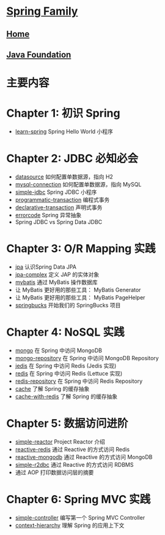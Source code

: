 # [Spring Family](https://du-feng.github.io/SpringFamily)
## [Home](https://du-feng.github.io/)
## [Java Foundation](https://du-feng.github.io/LearnJava)

# 主要内容

# Chapter 1: 初识 Spring
* [learn-spring](https://du-feng.github.io/SpringFamily/learn-spring) Spring Hello World 小程序
# Chapter 2: JDBC 必知必会
- [datasource](https://du-feng.github.io/SpringFamily/datasource) 如何配置单数据源，指向 H2
- [mysql-connection](https://du-feng.github.io/SpringFamily/mysql-connection) 如何配置单数据源，指向 MySQL
- [simple-jdbc](https://du-feng.github.io/SpringFamily/simple-jdbc) Spring JDBC 小程序
- [programmatic-transaction](https://du-feng.github.io/SpringFamily/programmatic-transaction) 编程式事务
- [declarative-transaction](https://du-feng.github.io/SpringFamily/declarative-transaction) 声明式事务
- [errorcode](https://du-feng.github.io/SpringFamily/errorcode) Spring 异常抽象
- Spring JDBC vs Spring Data JDBC

# Chapter 3: O/R Mapping 实践
- [jpa](https://du-feng.github.io/SpringFamily/jpa) 认识Spring Data JPA
- [jpa-complex](https://du-feng.github.io/SpringFamily/jpa-complex) 定义 JAP 的实体对象
- [mybatis](https://du-feng.github.io/SpringFamily/jpa-complex) 通过 MyBatis 操作数据库
- 让 MyBatis 更好用的那些工具： MyBatis Generator
- 让 MyBatis 更好用的那些工具： MyBatis PageHelper
- [springbucks](https://du-feng.github.io/SpringFamily/springbucks) 开始我们的 SpringBucks 项目

# Chapter 4: NoSQL 实践
- [mongo](https://du-feng.github.io/SpringFamily/mongo) 在 Spring 中访问 MongoDB
- [mongo-repository](https://du-feng.github.io/SpringFamily/mongo-repository) 在 Spring 中访问 MongoDB Repository
- [jedis](https://du-feng.github.io/SpringFamily/jedis) 在 Spring 中访问 Redis (Jedis 实现)
- [redis](https://du-feng.github.io/SpringFamily/redis) 在 Spring 中访问 Redis (Lettuce 实现)
- [redis-repository](https://du-feng.github.io/SpringFamily/redis-repository) 在 Spring 中访问 Redis Repository
- [cache](https://du-feng.github.io/SpringFamily/cache) 了解 Spring 的缓存抽象
- [cache-with-redis](https://du-feng.github.io/SpringFamily/cache-with-redis) 了解 Spring 的缓存抽象

# Chapter 5: 数据访问进阶
- [simple-reactor](https://du-feng.github.io/SpringFamily/simple-reactor) Project Reactor 介绍
- [reactive-redis](https://du-feng.github.io/SpringFamily/reactive-redis) 通过 Reactive 的方式访问 Redis
- [reactive-mongodb](https://du-feng.github.io/SpringFamily/reactive-mongodb) 通过 Reactive 的方式访问 MongoDB
- [simple-r2dbc](https://du-feng.github.io/SpringFamily/simple-r2dbc) 通过 Reactive 的方式访问 RDBMS
- 通过 AOP 打印数据访问层的摘要

# Chapter 6: Spring MVC 实践
- [simple-controller](https://du-feng.github.io/SpringFamily/simple-controller) 编写第一个 Spring MVC Controller
- [context-hierarchy](https://du-feng.github.io/SpringFamily/context-hierarchy) 理解 Spring 的应用上下文
